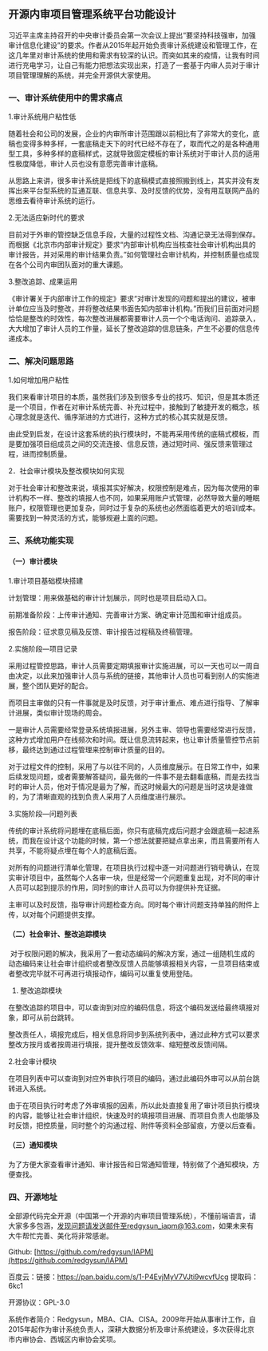 ## 开源内审项目管理系统平台功能设计



习近平主席主持召开的中央审计委员会第一次会议上提出“要坚持科技强审，加强审计信息化建设”的要求。作者从2015年起开始负责审计系统建设和管理工作，在这几年里对审计系统的使用和需求有较深的认识。而突如其来的疫情，让我有时间进行充电学习，让自己有能力把想法实现出来，打造了一套基于内审人员对于审计项目管理理解的系统，并完全开源供大家使用。

### 一、审计系统使用中的需求痛点

1.审计系统用户粘性低

随着社会和公司的发展，企业的内审所审计范围跟以前相比有了非常大的变化，底稿也变得多种多样，一套底稿走天下的时代已经不存在了，取而代之的是各种通用型工具，多种多样的底稿样式，这就导致固定模板的审计系统对于审计人员的适用性极度降低，审计人员也没有意愿完善审计底稿。

从思路上来讲，很多审计系统是把线下的底稿模式直接照搬到线上，其实并没有发挥出来平台型系统的互通互联、信息共享、及时反馈的优势，没有用互联网产品的思维去看待审计系统的运行。

2.无法适应新时代的要求

目前对于外审的管控缺乏信息手段，大量的过程性文档、沟通记录无法得到保存。而根据《北京市内部审计规定》要求“内部审计机构应当核查社会审计机构出具的审计报告，并对采用的审计结果负责。”如何管理社会审计机构，并控制质量也成现在各个公司内审团队面对的重大课题。

3.整改追踪、成果运用

《审计署关于内部审计工作的规定》要求“对审计发现的问题和提出的建议，被审计单位应当及时整改，并将整改结果书面告知内部审计机构。”而我们目前面对问题恰恰是整改的时效性，每次整改进展都需要审计人员一个个电话询问、追踪录入，大大增加了审计人员的工作量，延长了整改追踪的信息链条，产生不必要的信息传递成本。

### 二、解决问题思路

1.如何增加用户粘性

我们来看审计项目的本质，虽然我们涉及到很多专业的技巧、知识，但是其本质还是一个项目，作者在对审计系统完善、补充过程中，接触到了敏捷开发的概念，核心理念就是迭代、循序渐进的方式进行，这种方式的核心其实就是反馈。

由此受到启发，在设计这套系统的执行模块时，不能再采用传统的底稿式模板，而是要加强项目组成员之间的交流连接、信息反馈，通过短时间、强反馈来管理过程，进而控制质量。

2．社会审计模块及整改模块如何实现

对于社会审计和整改来说，填报其实好解决，权限控制是难点，因为每次使用的审计机构不一样、整改的填报人也不同，如果采用账户式管理，必然导致大量的睡眠账户，权限管理也更加复杂，同时过于复杂的系统也必然面临着更大的培训成本。需要找到一种灵活的方式，能够规避上面的问题。

### 三、系统功能实现

#### （一）审计模块

1.审计项目基础模块搭建

计划管理：用来做基础的审计计划展示，同时也是项目启动入口。

前期准备阶段：上传审计通知、完善审计方案、确定审计范围和审计组成员。

报告阶段：征求意见稿及反馈、审计报告过程稿及终稿管理。

2.实施阶段—项目记录

采用过程管控思路，审计人员需要定期填报审计实施进展，可以一天也可以一周自由决定，以此来加强审计人员与系统的链接，其他审计人员也可看到别人的实施进展，整个团队更好的配合。

而项目主审做的只有一件事就是及时反馈，对于审计重点、难点进行指导、了解审计进展，类似审计现场的周会。

一是审计人员需要经常登录系统填报进展，另外主审、领导也需要经常进行反馈，这种方式增加用户在线频次和时间。既让信息流转起来，也让审计质量管控节点前移，最终达到通过过程管理来控制审计质量的目的。

对于过程文件的控制，采用了与以往不同的，人员维度展示。在日常工作中，如果后续发现问题，或者需要解答疑问，最先做的一件事不是去翻看底稿，而是去找当时的审计人员，他对于情况是最为了解，而这时候最大的问题是当时这块是谁做的，为了清晰直观的找到负责人采用了人员维度进行展示。

3.实施阶段—问题列表

传统的审计系统将问题埋在底稿后面，你只有底稿完成后问题才会跟底稿一起进系统，而我在设计这个功能的时候，第一个想法就要把疑点拿出来，而且需要所有人共享，不能将疑点埋在每个人的底稿后面。

对所有的问题进行清单化管理，在项目执行过程中逐一对问题进行销号确认，在现实审计项目中，虽然每个人各审一块，但是经常一个问题重复出现，对不同的审计人员可以起到提示的作用，同时别的审计人员可以为你提供补充证据。

主审可以及时反馈，指导审计问题检查方向。同时每个审计问题支持单独的附件上传，以对每个问题提供支撑。

#### （二）社会审计、整改追踪模块

 对于权限问题的解决，我采用了一套动态编码的解决方案，通过一组随机生成的动态编码来让社会审计组织或者整改反馈人员能够填报相关内容，一旦项目结束或者整改完毕就不可再进行填报动作，编码可以重复使用登陆。

1. 整改追踪模块

在整改追踪的项目中，可以查询到对应的编码信息，将这个编码发送给最终填报对象，即可从前台跳转。

整改责任人，填报完成后，相关信息将同步到系统列表中，通过此种方式可以要求整改方按月或者按周进行填报，提升整改反馈效率、缩短整改反馈间隔。

2.社会审计模块

在项目列表中可以查询到对应外审执行项目的编码，通过此编码外审可以从前台跳转进入系统。

由于在项目执行时考虑了外审填报的因素，所以此处直接复用了审计项目执行模块的内容，能够让社会审计组织，快速及时的填报项目进展、而项目负责人也能够及时反馈，把控质量，同时整个的沟通过程、附件等资料全部留痕，方便以后查看。

#### （三）通知模块

为了方便大家查看审计通知、审计报告和日常通知管理，特别做了个通知模块，方便查找。

### 四、开源地址

全部源代码完全开源（中国第一个开源的内审项目管理系统），不懂前端语言，请大家多多包涵，[发现问题请发送邮件至redgysun_iapm@163.com](mailto:发现问题请发送邮件至redgysun_iapm@163.com)，如果未来有大牛帮忙完善、美化将非常感谢。

Github: [https://github.com/redgysun/IAPM](https://github.com/redgysun/IAPM)

百度云：链接：https://pan.baidu.com/s/1-P4EvjMyV7VJti9wcvfUcg 提取码：6kc1

开源协议：GPL-3.0

系统作者简介：Redgysun，MBA、CIA、CISA。2009年开始从事审计工作，自2015年起作为审计系统负责人，深耕大数据分析及审计系统建设，多次获得北京市内审协会、西城区内审协会奖项。
